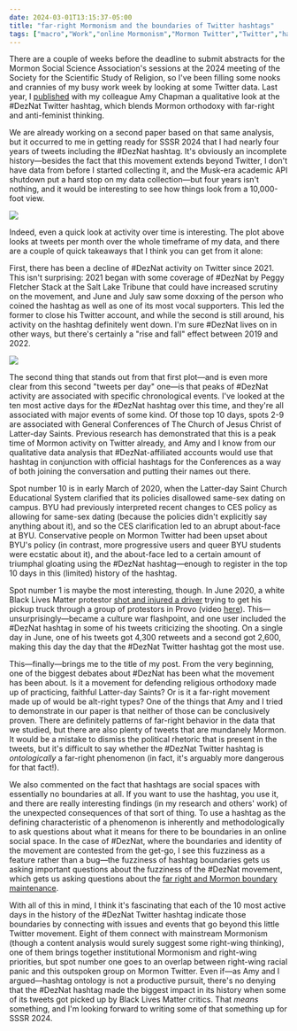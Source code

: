```yaml
---
date: 2024-03-01T13:15:37-05:00
title: "far-right Mormonism and the boundaries of Twitter hashtags"
tags: ["macro","Work","online Mormonism","Mormon Twitter","Twitter","hashtags","DezNat","Mormon Social Science Association","SSSR","MSSA","BYU","Church Educational System","LGBTQ"]
---
```

There are a couple of weeks before the deadline to submit abstracts for the Mormon Social Science Association's sessions at the 2024 meeting of the Society for the Scientific Study of Religion, so I've been filling some nooks and crannies of my busy work week by looking at some Twitter data. Last year, I [published](https://spencergreenhalgh.com/work/far-right-and-anti-feminist-influences-on-a-mormon-twitter-hashtag/) with my colleague Amy Chapman a qualitative look at the #DezNat Twitter hashtag, which blends Mormon orthodoxy with far-right and anti-feminist thinking. 

We are already working on a second paper based on that same analysis, but it occurred to me in getting ready for SSSR 2024 that I had nearly four years of tweets including the #DezNat hashtag. It's obviously an incomplete history—besides the fact that this movement extends beyond Twitter, I don't have data from before I started collecting it, and the Musk-era academic API shutdown put a hard stop on my data collection—but four years isn't nothing, and it would be interesting to see how things look from a 10,000-foot view.

![]("https://spencergreenhalgh.com/DezNat_tweets_per_month.png")

Indeed, even a quick look at activity over time is interesting. The plot above looks at tweets per month over the whole timeframe of my data, and there are a couple of quick takeaways that I think you can get from it alone: 

First, there has been a decline of #DezNat activity on Twitter since 2021. This isn't surprising: 2021 began with some coverage of #DezNat by Peggy Fletcher Stack at the Salt Lake Tribune that could have increased scrutiny on the movement, and June and July saw some doxxing of the person who coined the hashtag as well as one of its most vocal supporters. This led the former to close his Twitter account, and while the second is still around, his activity on the hashtag definitely went down. I'm sure #DezNat lives on in other ways, but there's certainly a "rise and fall" effect between 2019 and 2022.

![]("https://spencergreenhalgh.com/DezNat_tweets_per_day.png")

The second thing that stands out from that first plot—and is even more clear from this second "tweets per day" one—is that peaks of #DezNat activity are associated with specific chronological events. I've looked at the ten most active days for the #DezNat hashtag over this time, and they're all associated with major events of some kind. Of those top 10 days, spots 2-9 are associated with General Conferences of The Church of Jesus Christ of Latter-day Saints. Previous research has demonstrated that this is a peak time of Mormon activity on Twitter already, and Amy and I know from our qualitative data analysis that #DezNat-affiliated accounts would use that hashtag in conjunction with official hashtags for the Conferences as a way of both joining the conversation and putting their names out there. 

Spot number 10 is in early March of 2020, when the Latter-day Saint Church Educational System clarified that its policies disallowed same-sex dating on campus. BYU had previously interpreted recent changes to CES policy as allowing for same-sex dating (because the policies didn't explicitly say anything about it), and so the CES clarification led to an abrupt about-face at BYU. Conservative people on Mormon Twitter had been upset about BYU's policy (in contrast, more progressive users and queer BYU students were ecstatic about it), and the about-face led to a certain amount of triumphal gloating using the #DezNat hashtag—enough to register in the top 10 days in this (limited) history of the hashtag.

Spot number 1 is maybe the most interesting, though. In June 2020, a white Black Lives Matter protestor [shot and injured a driver](https://www.sltrib.com/news/2021/08/30/year-after-mass/) trying to get his pickup truck through a group of protestors in Provo (video [here](https://www.youtube.com/watch?v=dP11NZ1LwZM)). This—unsurprisingly—became a culture war flashpoint, and one user included the #DezNat hashtag in some of his tweets criticizing the shooting. On a single day in June, one of his tweets got 4,300 retweets and a second got 2,600, making this day the day that the #DezNat Twitter hashtag got the most use. 

This—finally—brings me to the title of my post. From the very beginning, one of the biggest debates about #DezNat has been what the movement has been about. Is it a movement for defending religious orthodoxy made up of practicing, faithful Latter-day Saints? Or is it a far-right movement made up of would be alt-right types? One of the things that Amy and I tried to demonstrate in our paper is that neither of those can be conclusively proven. There are definitely patterns of far-right behavior in the data that we studied, but there are also plenty of tweets that are mundanely Mormon. It would be a mistake to dismiss the political rhetoric that is present in the tweets, but it's difficult to say whether the #DezNat Twitter hashtag is *ontologically* a far-right phenomenon (in fact, it's arguably more dangerous for that fact!).

We also commented on the fact that hashtags are social spaces with essentially no boundaries at all. If you want to use the hashtag, you use it, and there are really interesting findings (in my research and others' work) of the unexpected consequences of that sort of thing. To use a hashtag as the defining characteristic of a phenomenon is inherently and methodologically to ask questions about what it means for there to be boundaries in an online social space. In the case of #DezNat, where the boundaries and identity of the movement are contested from the get-go, I see this fuzziness as a feature rather than a bug—the fuzziness of hashtag boundaries gets us asking important questions about the fuzziness of the #DezNat movement, which gets us asking questions about the [far right and Mormon boundary maintenance](https://spencergreenhalgh.com/work/nov%C3%A1k-orb%C3%A1n-and-ballard-the-far-right-and-mormon-boundary-maintenance/).

With all of this in mind, I think it's fascinating that each of the 10 most active days in the history of the #DezNat Twitter hashtag indicate those boundaries by connecting with issues and events that go beyond this little Twitter movement. Eight of them connect with mainstream Mormonism (though a content analysis would surely suggest some right-wing thinking), one of them brings together institutional Mormonism and right-wing priorities, but spot number one goes to an overlap between right-wing racial panic and this outspoken group on Mormon Twitter. Even if—as Amy and I argued—hashtag ontology is not a productive pursuit, there's no denying that the #DezNat hashtag made the biggest impact in its history when some of its tweets got picked up by Black Lives Matter critics. That *means* something, and I'm looking forward to writing some of that something up for SSSR 2024.